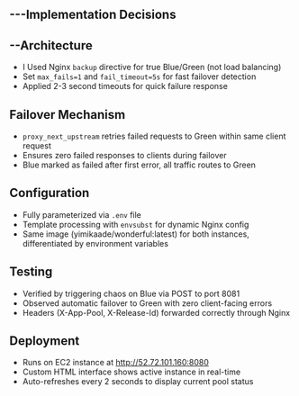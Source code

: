 ## ---Implementation Decisions

## --Architecture
- I Used Nginx `backup` directive for true Blue/Green (not load balancing)
- Set `max_fails=1` and `fail_timeout=5s` for fast failover detection
- Applied 2-3 second timeouts for quick failure response

## Failover Mechanism
- `proxy_next_upstream` retries failed requests to Green within same client request
- Ensures zero failed responses to clients during failover
- Blue marked as failed after first error, all traffic routes to Green

## Configuration
- Fully parameterized via `.env` file
- Template processing with `envsubst` for dynamic Nginx config
- Same image (yimikaade/wonderful:latest) for both instances, differentiated by environment variables

## Testing
- Verified by triggering chaos on Blue via POST to port 8081
- Observed automatic failover to Green with zero client-facing errors
- Headers (X-App-Pool, X-Release-Id) forwarded correctly through Nginx

## Deployment
- Runs on EC2 instance at http://52.72.101.160:8080
- Custom HTML interface shows active instance in real-time
- Auto-refreshes every 2 seconds to display current pool status
